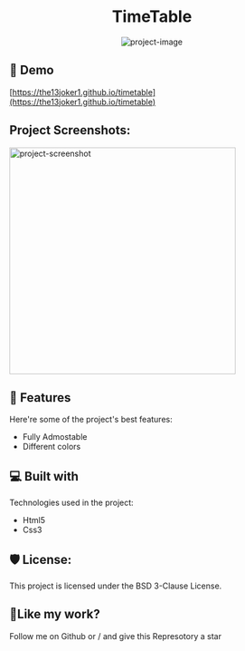 <h1 align="center" id="title">TimeTable</h1>

<p align="center"><img src="https://socialify.git.ci/the13joker1/timetable/image?description=1&amp;descriptionEditable=A%20static%20timetable%20for%20students&amp;forks=1&amp;language=1&amp;name=1&amp;owner=1&amp;pattern=Circuit%20Board&amp;stargazers=1&amp;theme=Light" alt="project-image"></p>

<h2>🚀 Demo</h2>

[https://the13joker1.github.io/timetable](https://the13joker1.github.io/timetable)

<h2>Project Screenshots:</h2>

<img src="https://the13joker1.github.io/timetable/screenshots/1.jpeg" alt="project-screenshot" width="400" height="400/">

  
  
<h2>🧐 Features</h2>

Here're some of the project's best features:

*   Fully Admostable
*   Different colors

  
  
<h2>💻 Built with</h2>

Technologies used in the project:

*   Html5
*   Css3

<h2>🛡️ License:</h2>

This project is licensed under the BSD 3-Clause License.

<h2>💖Like my work?</h2>

Follow me on Github or / and give this Represotory a star

